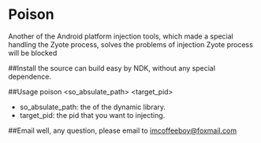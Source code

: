 Poison
======

Another of the Android platform injection tools, which made a special handling the Zyote process, solves the problems of injection Zyote process will be blocked

##Install
the source can build easy by NDK, without any special dependence.

##Usage
poison <so_absulate_path> <target_pid>

- so_absulate_path: the of the dynamic library.
- target_pid: the pid that you want to injecting.

##Email
well, any question, please email to <imcoffeeboy@foxmail.com>
